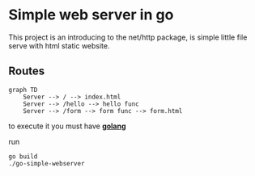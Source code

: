 # Simple web server in go

This project is an introducing to the net/http package, is simple little file serve with html static website.

## Routes

```mermaid
graph TD
    Server --> / --> index.html
    Server --> /hello --> hello func
    Server --> /form --> form func --> form.html
```

to execute it you must have [**golang**](https://golang.org/)

run

```
go build
./go-simple-webserver
```
